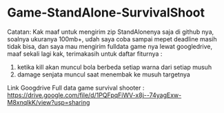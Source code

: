 # Game-StandAlone-SurvivalShoot
Catatan:
Kak maaf untuk mengirim zip StandAlonenya saja di github nya, soalnya ukuranya 100mb+, udah saya coba sampai mepet deadline masih tidak bisa, dan saya mau mengirim fulldata game nya lewat googledrive, maaf sekali lagi kak, terimakasih
untuk daftar fiturnya :
1. ketika kill akan muncul bola berbeda setiap warna dari setiap musuh
2. damage senjata muncul saat menembak ke musuh targetnya

Link Googdrive Full data game survival shooter : 
https://drive.google.com/file/d/1PQFpqFiWV-x8j--74yagExw-M8xnqlkK/view?usp=sharing

